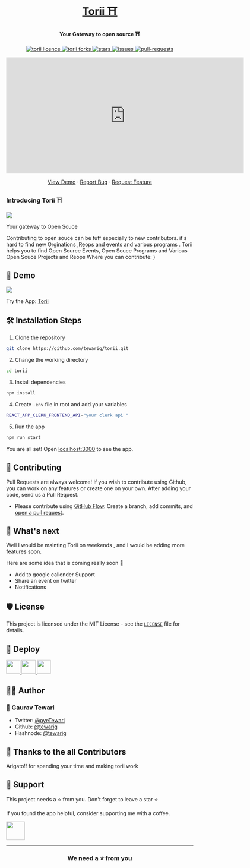 <p align="center">
  <a href="https://toriii.vercel.app/">
   <h1 align="center">Torii ⛩️ </h1>
  </a>
</p>

<h4 align="center">Your Gateway to open source ⛩️ </h4>

<p align="center">
<a href="https://github.com/tewarig/torii/blob/master/LICENSE" target="blank">
<img src="https://img.shields.io/github/license/tewarig/torii?style=flat-square" alt="torii licence" />
</a>
<a href="https://github.com/tewarig/torii/fork" target="blank">
<img src="https://img.shields.io/github/forks/tewarig/torii?style=flat-square" alt="torii forks"/>
</a>
<a href="https://github.com/tewarig/torii/stargazers" target="blank">
<img src="https://img.shields.io/github/stars/tewarig/torii?style=flat-square" alt=" stars"/>
</a>
<a href="https://github.com/tewarig/torii/issues" target="blank">
<img src="https://img.shields.io/github/issues/tewarig/torii?style=flat-square" alt="issues"/>
</a>
<a href="https://github.com/tewarig/torii/pulls" target="blank">
<img src="https://img.shields.io/github/issues-pr/tewarig/torii?style=flat-square" alt=" pull-requests"/>
</a>


</p>

<p align="center"><iframe width="640" height="313" src="https://www.loom.com/embed/ae32c6f65ce34bac93fddd0f135fc23b" frameborder="0" webkitallowfullscreen mozallowfullscreen allowfullscreen></iframe></p>

<p align="center">
    <a href="https://torii.vercel.app/" target="blank">View Demo</a>
    ·
    <a href="https://github.com/tewarig/torii/issues/new/choose">Report Bug</a>
    ·
    <a href="https://github.com/tewarig/torii/issues/new/choose">Request Feature</a>
</p>

### Introducing Torii  ⛩️
<img src="https://inchilly.sirv.com/Images/Screenshot%20from%202021-07-25%2013-16-23.png"/>

Your gateway to Open Souce

Contributing to open souce can be tuff especially to new contributors. it's hard to find new Orginations ,Reops and events and various programs . Torii helps you to find Open Source Events, Open Souce Programs and Various Open Souce Projects and Reops Where you can contribute: )


## 🚀 Demo

<a href="https://torii.vercel.app/" target="blank">
<img src="public/assets/torii.png" />
</a>

Try the App: [Torii](https://toriii.vercel.app/)





## 🛠️ Installation Steps

1. Clone the repository

```bash
git clone https://github.com/tewarig/torii.git
```

2. Change the working directory

```bash
cd torii
```

3. Install dependencies

```bash
npm install
```

4. Create `.env` file in root and add your variables

```bash
REACT_APP_CLERK_FRONTEND_API="your clerk api "
```

5. Run the app

```bash
npm run start
```

You are all set! Open [localhost:3000](http://localhost:3000/) to see the app.

## 🍰 Contributing

Pull Requests are always welcome! 
If you wish to contribute using Github, you can work on any features  or create one on your own. After adding your code, send us a Pull Request.


- Please contribute using [GitHub Flow](https://guides.github.com/introduction/flow). Create a branch, add commits, and [open a pull request](https://github.com/tewarig/torii/compare).





## 🌈 What's next

Well I would be mainting Torii  on weekends , and I would be adding more features soon.

Here are some idea that is coming really soon 👀

- Add to google callender Support
- Share an event on twitter
- Notifications 

## 🛡️ License

This project is licensed under the MIT License - see the [`LICENSE`](LICENSE) file for details.

## 🦄 Deploy

<a href="https://vercel.com/new/project?template=https://github.com/tewarig/torii">
<img src="https://vercel.com/button" height="37.5px" />
</a>
<a href="https://app.netlify.com/start/deploy?repository=https://github.com/tewarig/torii">
<img src="https://www.netlify.com/img/deploy/button.svg" height="37.5px" />
</a>
<a href="https://cloud.digitalocean.com/apps/new?repo=https://github.com/tewarig/torii">
<img src="https://camo.githubusercontent.com/df21703b4229f8d44f76c2d56073657a4ab450ca4566ba5d24d05bf528c298f8/68747470733a2f2f7777772e6465706c6f79746f646f2e636f6d2f646f2d62746e2d626c75652e737667" height="37.5px" />
</a>

## 👨‍💻 Author

### 👤 Gaurav Tewari

- Twitter: [@oyeTewari](https://twitter.com/oyeTewari)
- Github: [@tewarig](https://github.com/tewarig)
- Hashnode: [@tewarig](https://hashnode.com/@tewarig)

## 💪 Thanks to the all Contributors

Arigato!! for spending your time and making torii work 

## 🙏 Support

This project needs a ⭐️ from you. Don't forget to leave a star ⭐️

If you found the app helpful, consider supporting me with a coffee.

<img src="https://cdn.buymeacoffee.com/buttons/v2/default-yellow.png" height="50px">

---

<h3 align="center">
We need a ⭐️ from you
</h3>



